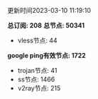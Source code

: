 更新时间2023-03-10 11:19:10

**总订阅: 208**
**总节点: 50341**
- vless节点: 44

**google ping有效节点: 1722**
- trojan节点: 41
- ss节点: 1466
- v2ray节点: 215
